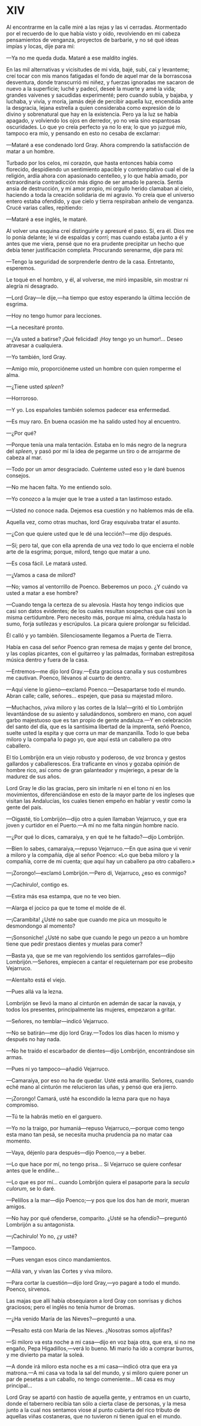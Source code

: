 # XIV

Al encontrarme en la calle miré a las rejas y las vi cerradas. Atormentado por
el recuerdo de lo que había visto y oído, revolviendo en mi cabeza pensamientos
de venganza, proyectos de barbarie, y no sé qué ideas impías y locas, dije para
mí:

—Ya no me queda duda. Mataré a ese maldito inglés.

En las mil alternativas y vicisitudes de mi vida, bajé, subí, caí y levanteme;
creí tocar con mis manos fatigadas el fondo de aquel mar de la borrascosa
desventura, donde transcurrió mi niñez, y fuerzas ignoradas me sacaron de nuevo
a la superficie; luché y padecí, deseé la muerte y amé la vida; grandes
vaivenes y sacudidas experimenté; pero cuando subía, y bajaba, y luchaba,
y vivía, y moría, jamás dejé de percibir aquella luz, encendida ante la
desgracia, lejana estrella a quien consideraba como expresión de lo divino
y sobrenatural que hay en la existencia. Pero ya la luz se había apagado,
y volviendo los ojos en derredor, yo no veía sino espantosas oscuridades. Lo
que yo creía perfecto ya no lo era; lo que yo juzgué mío, tampoco era mío,
y pensando en esto no cesaba de exclamar:

—Mataré a ese condenado lord Gray. Ahora comprendo la satisfacción de matar
a un hombre.

Turbado por los celos, mi corazón, que hasta entonces había como florecido,
despidiendo un sentimiento apacible y contemplativo cual el de la religión,
ardía ahora con apasionado centelleo, y lo que había amado, por extraordinaria
contradicción más digno de ser amado le parecía. Sentía ansia de destrucción,
y mi amor propio, mi orgullo herido clamaban al cielo, haciendo a toda la
creación solidaria de mi agravio. Yo creía que el universo entero estaba
ofendido, y que cielo y tierra respiraban anhelo de venganza. Crucé varias
calles, repitiendo:

—Mataré a ese inglés, le mataré.

Al volver una esquina creí distinguirle y apresuré el paso. Sí, era él. Dios me
lo ponía delante; le vi de espaldas y corrí; mas cuando estaba junto a él
y antes que me viera, pensé que no era prudente precipitar un hecho que debía
tener justificación completa. Procurando serenarme, dije para mí:

—Tengo la seguridad de sorprenderle dentro de la casa. Entretanto, esperemos.

Le toqué en el hombro, y él, al volverse, me miró impasible, sin mostrar ni
alegría ni desagrado.

—Lord Gray—le dije,—ha tiempo que estoy esperando la última lección de esgrima.

—Hoy no tengo humor para lecciones.

—La necesitaré pronto.

—¿Va usted a batirse? ¡Qué felicidad! ¡Hoy tengo yo un humor!... Deseo
atravesar a cualquiera.

—Yo también, lord Gray.

—Amigo mío, proporcióneme usted un hombre con quien romperme el alma.

—¿Tiene usted *spleen*?

—Horroroso.

—Y yo. Los españoles también solemos padecer esa enfermedad.

—Es muy raro. En buena ocasión me ha salido usted hoy al encuentro.

—¿Por qué?

—Porque tenía una mala tentación. Estaba en lo más negro de la negrura del
*spleen*, y pasó por mí la idea de pegarme un tiro o de arrojarme de cabeza al
mar.

—Todo por un amor desgraciado. Cuénteme usted eso y le daré buenos consejos.

—No me hacen falta. Yo me entiendo solo.

—Yo conozco a la mujer que le trae a usted a tan lastimoso estado.

—Usted no conoce nada. Dejemos esa cuestión y no hablemos más de ella.

Aquella vez, como otras muchas, lord Gray esquivaba tratar el asunto.

—¿Con que quiere usted que le dé una lección?—me dijo después.

—Sí; pero tal, que con ella aprenda de una vez todo lo que encierra el noble
arte de la esgrima; porque, milord, tengo que matar a uno.

—Es cosa fácil. Le matará usted.

—¿Vamos a casa de milord?

—No; vamos al ventorrillo de Poenco. Beberemos un poco. ¿Y cuándo va usted
a matar a ese hombre?

—Cuando tenga la certeza de su alevosía. Hasta hoy tengo indicios que casi son
datos evidentes; de los cuales resultan sospechas que casi son la misma
certidumbre. Pero necesito más, porque mi alma, crédula hasta lo sumo, forja
sutilezas y escrúpulos. La pícara quiere prolongar su felicidad.

Él calló y yo también. Silenciosamente llegamos a Puerta de Tierra.

Había en casa del señor Poenco gran remesa de majas y gente del bronce, y las
coplas picantes, con el guitarreo y las palmadas, formaban estrepitosa música
dentro y fuera de la casa.

—Entremos—me dijo lord Gray.—Esta graciosa canalla y sus costumbres me
cautivan. Poenco, llévanos al cuarto de dentro.

—Aquí viene lo güeno—exclamó Poenco.—Desapartarse todo el mundo. Abran calle;
calle, señores... espejen, que pasa su majestad miloro.

—Muchachos, ¡viva miloro y las cortes de la Isla!—gritó el tío Lombrijón
levantándose de su asiento y saludándonos, sombrero en mano, con aquel garbo
majestuoso que es tan propio de gente andaluza.—Y en celebración del santo del
día, que es la santísima libertad de la imprenta, señó Poenco, suelte usted la
espita y que corra un mar de manzanilla. Todo lo que beba miloro y la compaña
lo pago yo, que aquí está un caballero pa otro caballero.

El tío Lombrijón era un viejo robusto y poderoso, de voz bronca y gestos
gallardos y caballerescos. Era traficante en vinos y gozaba opinión de hombre
rico, así como de gran galanteador y mujeriego, a pesar de la madurez de sus
años.

Lord Gray le dio las gracias, pero sin imitarle ni en el tono ni en los
movimientos, diferenciándose en esto de la mayor parte de los ingleses que
visitan las Andalucías, los cuales tienen empeño en hablar y vestir como la
gente del país.

—Oigasté, tío Lombrijón—dijo otro a quien llamaban Vejarruco, y que era joven
y curtidor en el Puerto.—A mí no me falta ningún hombre nacío.

—¿Por qué lo dices, camaraíya, y en qué te he faltado?—dijo Lombrijón.

—Bien lo sabes, camaraíya,—repuso Vejarruco.—En que asina que vi venir
a miloro y la compañía, dije al señor Poenco: «Lo que beba miloro y la
compañía, corre de mi cuenta; que aquí hay un caballero pa otro caballero.»

—¡Zorongo!—exclamó Lombrijón.—Pero di, Vejarruco, ¿eso es conmigo?

—¡Cachirulo!, contigo es.

—Estira más esa estampa, que no te veo bien.

—Alarga el jocico pa que te tome el molde de él.

—¡Carambita! ¿Usté no sabe que cuando me pica un mosquito le desmondongo al
momento?

—¡Sonsoniche! ¿Usté no sabe que cuando le pego un pezco a un hombre tiene que
pedir prestaos dientes y muelas para comer?

—Basta ya, que se me van regolviendo los sentidos garrofales—dijo
Lombrijón.—Señores, empiecen a cantar el requieternam por ese probesito
Vejarruco.

—Alentaíto está el viejo.

—Pues allá va la lezna.

Lombrijón se llevó la mano al cinturón en ademán de sacar la navaja, y todos
los presentes, principalmente las mujeres, empezaron a gritar.

—Señores, no temblar—indicó Vejarruco.

—No se batirán—me dijo lord Gray.—Todos los días hacen lo mismo y después no
hay nada.

—No he traído el escarbador de dientes—dijo Lombrijón, encontrándose sin armas.

—Pues ni yo tampoco—añadió Vejarruco.

—Camaraíya, por eso no ha de quedar. Usté está amarillo. Señores, cuando eché
mano al cinturón me relucieron las uñas, y pensó que era jierro.

—¡Zorongo! Camará, usté ha escondido la lezna para que no haya compromiso.

—Tú te la habrás metío en el garguero.

—Yo no la traigo, por humaniá—repuso Vejarruco,—porque como tengo esta mano tan
pesá, se necesita mucha prudencia pa no matar caa momento.

—Vaya, déjenlo para después—dijo Poenco,—y a beber.

—Lo que hace por mí, no tengo prisa... Si Vejarruco se quiere confesar antes
que le endiñe...

—Lo que es por mí... cuando Lombrijón quiera el pasaporte para la *secula
culorum*, se lo daré.

—Pelillos a la mar—dijo Poenco;—y pos que los dos han de morir, mueran amigos.

—No hay por qué ofenderse, comparito. ¿Usté se ha ofendío?—preguntó Lombrijón
a su antagonista.

—¡Cachirulo! Yo no, ¿y usté?

—Tampoco.

—Pues vengan esos cinco mandamientos.

—Allá van, y vivan las Cortes y viva miloro.

—Para cortar la cuestión—dijo lord Gray,—yo pagaré a todo el mundo. Poenco,
sírvenos.

Las majas que allí había obsequiaron a lord Gray con sonrisas y dichos
graciosos; pero el inglés no tenía humor de bromas.

—¿Ha venido María de las Nieves?—preguntó a una.

—Pesaíto está con María de las Nieves. ¿Nosotras somos aljofifas?

—Si miloro va esta noche a mi casa—dijo en voz baja otra, que era, si no me
engaño, Pepa Higadillos,—verá lo bueno. Mi marío ha ido a comprar burros, y me
divierto pa matar la soleá.

—A donde irá miloro esta noche es a mi casa—indicó otra que era ya matrona.—A
mi casa va toda la sal del mundo, y si miloro quiere poner un par de pesetas
a un caballo, no tengo comeniente... Mi casa es muy principal...

Lord Gray se apartó con hastío de aquella gente, y entramos en un cuarto, donde
el tabernero recibía tan sólo a cierta clase de personas, y la mesa junto a la
cual nos sentamos viose al punto cubierta del rico tributo de aquellas viñas
costaneras, que no tuvieron ni tienen igual en el mundo.
